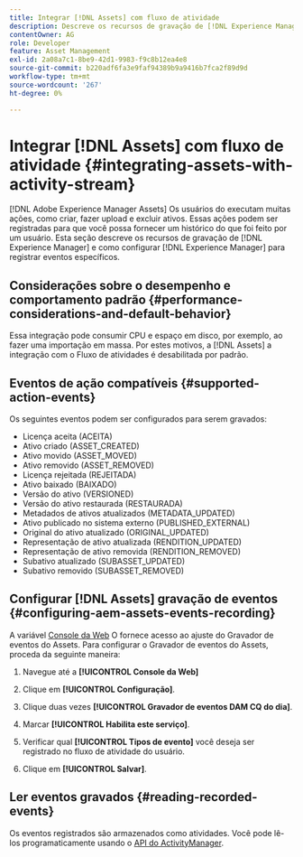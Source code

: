 ```yaml
---
title: Integrar [!DNL Assets] com fluxo de atividade
description: Descreve os recursos de gravação de [!DNL Experience Manager] e como configurá-lo para registrar eventos específicos.
contentOwner: AG
role: Developer
feature: Asset Management
exl-id: 2a08a7c1-8be9-42d1-9983-f9c8b12ea4e8
source-git-commit: b220adf6fa3e9faf94389b9a9416b7fca2f89d9d
workflow-type: tm+mt
source-wordcount: '267'
ht-degree: 0%

---
```


# Integrar [!DNL Assets] com fluxo de atividade {#integrating-assets-with-activity-stream}

[!DNL Adobe Experience Manager Assets] Os usuários do executam muitas ações, como criar, fazer upload e excluir ativos. Essas ações podem ser registradas para que você possa fornecer um histórico do que foi feito por um usuário. Esta seção descreve os recursos de gravação de [!DNL Experience Manager] e como configurar [!DNL Experience Manager] para registrar eventos específicos.

## Considerações sobre o desempenho e comportamento padrão {#performance-considerations-and-default-behavior}

Essa integração pode consumir CPU e espaço em disco, por exemplo, ao fazer uma importação em massa. Por estes motivos, a [!DNL Assets] a integração com o Fluxo de atividades é desabilitada por padrão.

## Eventos de ação compatíveis {#supported-action-events}

Os seguintes eventos podem ser configurados para serem gravados:

* Licença aceita (ACEITA)
* Ativo criado (ASSET_CREATED)
* Ativo movido (ASSET_MOVED)
* Ativo removido (ASSET_REMOVED)
* Licença rejeitada (REJEITADA)
* Ativo baixado (BAIXADO)
* Versão do ativo (VERSIONED)
* Versão do ativo restaurada (RESTAURADA)
* Metadados de ativos atualizados (METADATA_UPDATED)
* Ativo publicado no sistema externo (PUBLISHED_EXTERNAL)
* Original do ativo atualizado (ORIGINAL_UPDATED)
* Representação de ativo atualizada (RENDITION_UPDATED)
* Representação de ativo removida (RENDITION_REMOVED)
* Subativo atualizado (SUBASSET_UPDATED)
* Subativo removido (SUBASSET_REMOVED)

## Configurar [!DNL Assets] gravação de eventos {#configuring-aem-assets-events-recording}

A variável [Console da Web](/help/sites-deploying/configuring-osgi.md) O fornece acesso ao ajuste do Gravador de eventos do Assets. Para configurar o Gravador de eventos do Assets, proceda da seguinte maneira:

1. Navegue até a **[!UICONTROL Console da Web]**

1. Clique em **[!UICONTROL Configuração]**.

1. Clique duas vezes **[!UICONTROL Gravador de eventos DAM CQ do dia]**.

1. Marcar **[!UICONTROL Habilita este serviço]**.

1. Verificar qual **[!UICONTROL Tipos de evento]** você deseja ser registrado no fluxo de atividade do usuário.

1. Clique em **[!UICONTROL Salvar]**.

## Ler eventos gravados {#reading-recorded-events}

Os eventos registrados são armazenados como atividades. Você pode lê-los programaticamente usando o [API do ActivityManager](https://helpx.adobe.com/experience-manager/6-5/sites/developing/using/reference-materials/javadoc/com/adobe/granite/activitystreams/ActivityManager.html).
